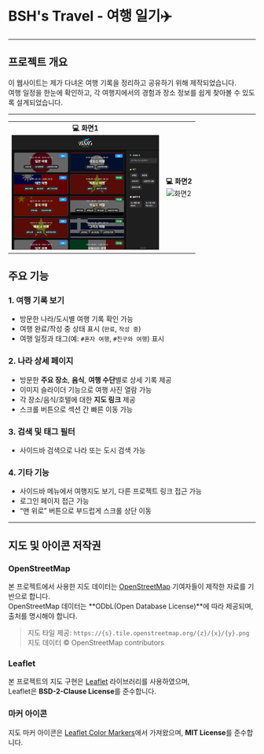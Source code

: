 # BSH's Travel - 여행 일기✈️

---

## 프로젝트 개요
이 웹사이트는 제가 다녀온 여행 기록을 정리하고 공유하기 위해 제작되었습니다.  
여행 일정을 한눈에 확인하고, 각 여행지에서의 경험과 장소 정보를 쉽게 찾아볼 수 있도록 설계되었습니다.  

---

<table>
  <tr>
    <td align="center">
      <b>💻 화면1</b><br>
      <img src="./image/capture.PNG" alt="화면1" width="300"/>
    </td>
    <td align="center">
      <b>💻 화면2</b><br>
      <img src="./image/recording.gif" alt="화면2" width="300"/>
    </td>
  </tr>
</table>

## 주요 기능

### 1. 여행 기록 보기
- 방문한 나라/도시별 여행 기록 확인 가능  
- 여행 완료/작성 중 상태 표시 (`완료`, `작성 중`)  
- 여행 일정과 태그(예: `#혼자 여행`, `#친구와 여행`) 표시  

### 2. 나라 상세 페이지
- 방문한 **주요 장소**, **음식**, **여행 수단**별로 상세 기록 제공  
- 이미지 슬라이더 기능으로 여행 사진 열람 가능  
- 각 장소/음식/호텔에 대한 **지도 링크** 제공  
- 스크롤 버튼으로 섹션 간 빠른 이동 가능  

### 3. 검색 및 태그 필터
- 사이드바 검색으로 나라 또는 도시 검색 가능

### 4. 기타 기능
- 사이드바 메뉴에서 여행지도 보기, 다른 프로젝트 링크 접근 가능  
- 로그인 페이지 접근 가능  
- “맨 위로” 버튼으로 부드럽게 스크롤 상단 이동  

---

## 지도 및 아이콘 저작권

### OpenStreetMap
본 프로젝트에서 사용한 지도 데이터는 [OpenStreetMap](https://www.openstreetmap.org/) 기여자들이 제작한 자료를 기반으로 합니다.  
OpenStreetMap 데이터는 **ODbL(Open Database License)**에 따라 제공되며, 출처를 명시해야 합니다.  
> 지도 타일 제공: `https://{s}.tile.openstreetmap.org/{z}/{x}/{y}.png`  
> 지도 데이터 © OpenStreetMap contributors

### Leaflet
본 프로젝트의 지도 구현은 [Leaflet](https://leafletjs.com/) 라이브러리를 사용하였으며,  
Leaflet은 **BSD-2-Clause License**를 준수합니다.

### 마커 아이콘
지도 마커 아이콘은 [Leaflet Color Markers](https://github.com/pointhi/leaflet-color-markers)에서 가져왔으며, **MIT License**를 준수합니다.
